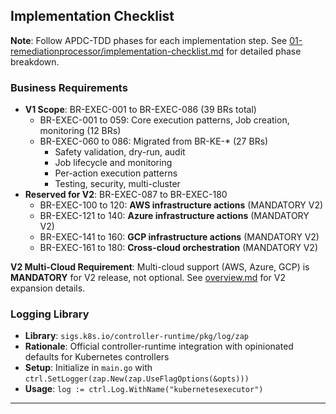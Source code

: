 ## Implementation Checklist

**Note**: Follow APDC-TDD phases for each implementation step. See [01-remediationprocessor/implementation-checklist.md](../01-remediationprocessor/implementation-checklist.md) for detailed phase breakdown.

### Business Requirements

- **V1 Scope**: BR-EXEC-001 to BR-EXEC-086 (39 BRs total)
  - BR-EXEC-001 to 059: Core execution patterns, Job creation, monitoring (12 BRs)
  - BR-EXEC-060 to 086: Migrated from BR-KE-* (27 BRs)
    - Safety validation, dry-run, audit
    - Job lifecycle and monitoring
    - Per-action execution patterns
    - Testing, security, multi-cluster
- **Reserved for V2**: BR-EXEC-087 to BR-EXEC-180
  - BR-EXEC-100 to 120: **AWS infrastructure actions** (MANDATORY V2)
  - BR-EXEC-121 to 140: **Azure infrastructure actions** (MANDATORY V2)
  - BR-EXEC-141 to 160: **GCP infrastructure actions** (MANDATORY V2)
  - BR-EXEC-161 to 180: **Cross-cloud orchestration** (MANDATORY V2)

**V2 Multi-Cloud Requirement**: Multi-cloud support (AWS, Azure, GCP) is **MANDATORY** for V2 release, not optional. See [overview.md](./overview.md) for V2 expansion details.

### Logging Library

- **Library**: `sigs.k8s.io/controller-runtime/pkg/log/zap`
- **Rationale**: Official controller-runtime integration with opinionated defaults for Kubernetes controllers
- **Setup**: Initialize in `main.go` with `ctrl.SetLogger(zap.New(zap.UseFlagOptions(&opts)))`
- **Usage**: `log := ctrl.Log.WithName("kubernetesexecutor")`

---
